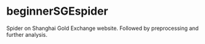 # beginnerSGEspider
Spider on Shanghai Gold Exchange website. Followed by preprocessing and further analysis.
